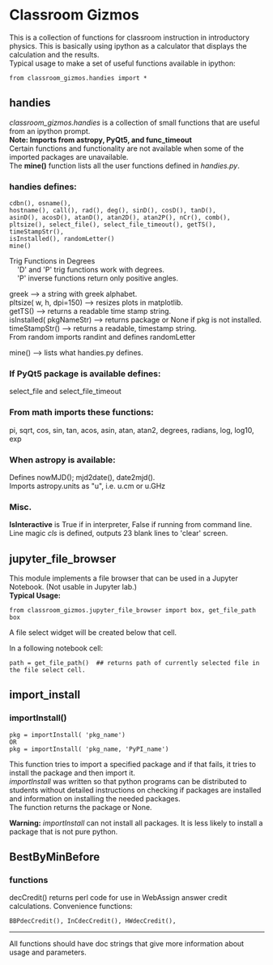 # Classroom Gizmos
This is a collection of functions for classroom instruction in
introductory physics. This is basically using ipython as a calculator
that displays the calculation and the results.<br>
Typical usage to make a set of useful functions available in ipython:

    from classroom_gizmos.handies import *

<script src="https://polyfill.io/v3/polyfill.min.js?features=es6"></script>
<script id="MathJax-script" async src="https://cdn.jsdelivr.net/npm/mathjax@3/es5/tex-mml-chtml.js"></script>
## handies
*_classroom_gizmos.handies_* is a collection of small functions
that are
useful from an ipython prompt. <br>
__Note: Imports from astropy, PyQt5, and func_timeout__<br>
Certain functions and functionality are not available when some of the
imported packages are unavailable.<br>
The **mine()** function lists all the user functions defined
in *_handies.py_*.

### handies defines:
    cdbn(), osname(),
    hostname(), call(), rad(), deg(), sinD(), cosD(), tanD(),
    asinD(), acosD(), atanD(), atan2D(), atan2P(), nCr(), comb(),
    pltsize(), select_file(), select_file_timeout(), getTS(), timeStampStr(),
    isInstalled(), randomLetter()
    mine()
Trig Functions in Degrees<br>
&nbsp;&nbsp;&nbsp;&nbsp;'D' and 'P' trig functions work with degrees.<br>
&nbsp;&nbsp;&nbsp;&nbsp;'P' inverse functions return only positive angles.

greek  &#10230; a string with greek alphabet.<br>
pltsize( w, h, dpi=150) &#10230; resizes plots in matplotlib.<br>
getTS() &#10230; returns a readable time stamp string.<br>
isInstalled( pkgNameStr) &#10230; returns package or None if pkg is not installed.<br>
timeStampStr() &#10230; returns a readable, timestamp string.<br>
From random imports randint and defines randomLetter

mine() &#10230; lists what handies.py defines.
### If PyQt5 package is available defines:
select_file and select_file_timeout
### From math imports these functions:
pi, sqrt, cos, sin, tan, acos, asin, atan, atan2,
degrees, radians, log, log10, exp
### When astropy is available:
Defines nowMJD(); mjd2date(), date2mjd().<br>
Imports astropy.units as "u", i.e. u.cm or u.GHz
### Misc.
__IsInteractive__ is True if in interpreter, False if running from command line.<br>
Line magic *cls* is defined, outputs 23 blank lines to 'clear' screen.


## jupyter_file_browser
This module implements a file browser that can be used
in a Jupyter Notebook.  (Not usable in Jupyter lab.)<br>
__Typical Usage:__

	from classroom_gizmos.jupyter_file_browser import box, get_file_path
    box
	
A file select widget will be created below that cell.

In a following notebook cell:

    path = get_file_path()  ## returns path of currently selected file in
    the file select cell.


## import_install
### importInstall()
    pkg = importInstall( 'pkg_name')
    OR
    pkg = importInstall( 'pkg_name, 'PyPI_name')
This function tries to import a specified package and if that fails,
it tries to install the package and then import it.<br>
_*importInstall*_ was written so that python programs can be
distributed to students without detailed instructions on checking if
packages are installed
and information on installing the needed packages.<br>
The function returns the package or None.<br>

**Warning:** _importInstall_ can not install all packages. It is less likely to install a package that is not pure python.

## BestByMinBefore
### functions
decCredit() returns perl code for use in WebAssign answer credit calculations.
Convenience functions:

    BBPdecCredit(), InCdecCredit(), HWdecCredit(), 

<hr>
All functions should have doc strings that give more information about usage and parameters.

